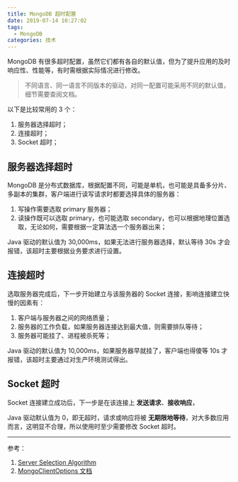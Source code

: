 ```yaml
---
title: MongoDB 超时配置
date: 2019-07-14 10:27:02
tags:
  - MongoDB
categories: 技术
---
```


MongoDB 有很多超时配置，虽然它们都有各自的默认值，但为了提升应用的及时响应性、性能等，有时需根据实际情况进行修改。

>不同语言、同一语言不同版本的驱动，对同一配置可能采用不同的默认值，细节需要查阅文档。

以下是比较常用的 3 个：

1. 服务器选择超时；
2. 连接超时；
3. Socket 超时；

<!-- more -->

## 服务器选择超时

MongoDB 是分布式数据库，根据配置不同，可能是单机，也可能是具备多分片、多副本的集群，客户端进行读写请求时都要选择具体的服务器：

1. 写操作需要选取 primary 服务器；
2. 读操作既可以选取 primary，也可能选取 secondary，也可以根据地理位置选取，无论如何，需要根据一定算法选一个服务器出来；

Java 驱动的默认值为 30,000ms，如果无法进行服务器选择，默认等待 30s 才会报错，该超时主要根据业务要求进行设置。

## 连接超时

选取服务器完成后，下一步开始建立与该服务器的 Socket 连接，影响连接建立快慢的因素有：

1. 客户端与服务器之间的网络质量；
2. 服务器的工作负载，如果服务器连接达到最大值，则需要排队等待；
3. 服务器可能挂了、进程被杀死等；

Java 驱动的默认值为 10,000ms，如果服务器早就挂了，客户端也得傻等 10s 才报错，该超时主要通过对生产环境测试得出。

## Socket 超时

Socket 连接建立成功后，下一步是在该连接上 **发送请求**、**接收响应**，

Java 驱动默认值为 0，即无超时，请求或响应将被 **无期限地等待**，对大多数应用而言，这明显不合理，所以使用时至少需要修改 Socket 超时。

---

参考：

1. [Server Selection Algorithm](https://docs.mongodb.com/manual/core/read-preference-mechanics/)
2. [MongoClientOptions 文档](https://mongodb.github.io/mongo-java-driver/3.4/javadoc/com/mongodb/MongoClientOptions.html)